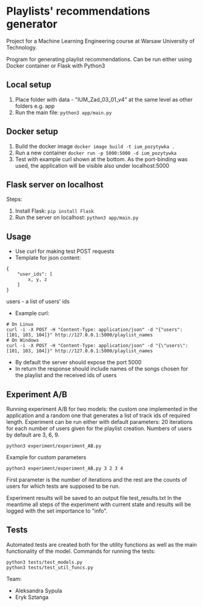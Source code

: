 # Playlists' recommendations generator

Project for a Machine Learning Engineering course at Warsaw University of Technology.

Program for generating playlist recommendations.
Can be run either using Docker container or Flask with Python3

## Local setup
1. Place folder with data - "IUM_Zad_03_01_v4" at the same level as other folders e.g. app
2. Run the main file: ``` python3 app/main.py ```

## Docker setup
1. Build the docker image
```docker image build -t ium_pozytywka . ```
2. Run a new container
```docker run -p 5000:5000 -d ium_pozytywka ```
3. Test with example curl shown at the bottom. As the port-binding was used, the application will be visible also under localhost:5000

## Flask server on localhost
Steps:
1. Install Flask: ```pip install Flask```
2. Run the server on localhost: ```python3 app/main.py```

## Usage
* Use curl for making test POST requests
* Template for json content:
```
{
    "user_ids": [
        x, y, z
    ]
}
```
users - a list of users' ids
* Example curl: 
```
# On Linux
curl -i -X POST -H "Content-Type: application/json" -d "{"users": [101, 103, 104]}" http://127.0.0.1:5000/playlist_names
# On Windows
curl -i -X POST -H "Content-Type: application/json" -d "{\"users\": [101, 103, 104]}" http://127.0.0.1:5000/playlist_names
```
<!-- On Windows the escape \" in keys is required in the curl command -->

* By default the server should expose the port 5000
* In return the response should include names of the songs chosen for the playlist and the received ids of users

## Experiment A/B
Running experiment A/B for two models: the custom one implemented in the application
and a random one that generates a list of track ids of required length.
Experiment can be run either with default parameters: 20 iterations for each number of users
given for the playlist creation. Numbers of users by default are 3, 6, 9.
```
python3 experiment/experiment_AB.py
```
Example for custom parameters
```
python3 experiment/experiment_AB.py 3 2 3 4
```
First parameter is the number of iterations and the rest are the counts of users for which tests are supposed to be run.

Experiment results will be saved to an output file test_results.txt
In the meantime all steps of the experiment with current state and results will be logged with the set importance to "info".

## Tests
Automated tests are created both for the utility functions as well as the main functionality of the model.
Commands for running the tests:
```
python3 tests/test_models.py
python3 tests/test_util_funcs.py
```

Team:
* Aleksandra Sypula
* Eryk Sztanga
